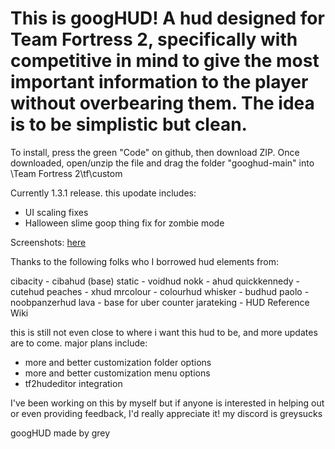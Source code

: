 # This is googHUD! A hud designed for Team Fortress 2, specifically with competitive in mind to give the most important information to the player without overbearing them. The idea is to be simplistic but clean. 

To install, press the green "Code" on github, then download ZIP. Once downloaded, open/unzip the file and drag the folder "googhud-main" into \Team Fortress 2\tf\custom

Currently 1.3.1 release. this upodate includes:
- UI scaling fixes
- Halloween slime goop thing fix for zombie mode


Screenshots: [here](https://imgur.com/a/H6aybW9)


Thanks to the following folks who I borrowed hud elements from:

cibacity - cibahud (base)
static - voidhud
nokk - ahud
quickkennedy - cutehud
peaches - xhud
mrcolour - colourhud
whisker - budhud
paolo - noobpanzerhud
lava - base for uber counter
jarateking - HUD Reference Wiki


this is still not even close to where i want this hud to be, and more updates are to come. major plans include:

- more and better customization folder options
- more and better customization menu options
- tf2hudeditor integration

I've been working on this by myself but if anyone is interested in helping out or even providing feedback, I'd really appreciate it! my discord is greysucks



googHUD made by grey
